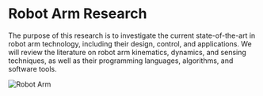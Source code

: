 <!-- Header -->
# __Robot Arm Research__

The purpose of this research is to investigate the current state-of-the-art in robot arm technology, including their design, control, and applications. We will review the literature on robot arm kinematics, dynamics, and sensing techniques, as well as their programming languages, algorithms, and software tools.

<!-- Images -->
![Robot Arm](https://qph.cf2.quoracdn.net/main-qimg-65c0ae08ae67c2e0854d5ecb3318f4a0-lq)
